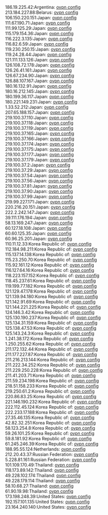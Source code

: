186.19.225.42:Argentina: [ovpn config](vpn/186_19_225_42.ovpn)  
213.184.227.88:Belarus: [ovpn config](vpn/213_184_227_88.ovpn)  
106.150.220.151:Japan: [ovpn config](vpn/106_150_220_151.ovpn)  
111.67.190.71:Japan: [ovpn config](vpn/111_67_190_71.ovpn)  
111.99.125.29:Japan: [ovpn config](vpn/111_99_125_29.ovpn)  
115.179.154.36:Japan: [ovpn config](vpn/115_179_154_36.ovpn)  
116.222.3.135:Japan: [ovpn config](vpn/116_222_3_135.ovpn)  
116.82.6.59:Japan: [ovpn config](vpn/116_82_6_59.ovpn)  
119.230.250.15:Japan: [ovpn config](vpn/119_230_250_15.ovpn)  
119.24.28.44:Japan: [ovpn config](vpn/119_24_28_44.ovpn)  
121.111.133.126:Japan: [ovpn config](vpn/121_111_133_126.ovpn)  
126.108.72.178:Japan: [ovpn config](vpn/126_108_72_178.ovpn)  
126.26.41.161:Japan: [ovpn config](vpn/126_26_41_161.ovpn)  
126.67.234.90:Japan: [ovpn config](vpn/126_67_234_90.ovpn)  
126.88.107.167:Japan: [ovpn config](vpn/126_88_107_167.ovpn)  
180.16.132.91:Japan: [ovpn config](vpn/180_16_132_91.ovpn)  
180.16.212.145:Japan: [ovpn config](vpn/180_16_212_145.ovpn)  
180.199.36.117:Japan: [ovpn config](vpn/180_199_36_117.ovpn)  
180.221.149.231:Japan: [ovpn config](vpn/180_221_149_231.ovpn)  
1.33.52.212:Japan: [ovpn config](vpn/1_33_52_212.ovpn)  
207.65.188.157:Japan: [ovpn config](vpn/207_65_188_157.ovpn)  
219.100.37.110:Japan: [ovpn config](vpn/219_100_37_110.ovpn)  
219.100.37.118:Japan: [ovpn config](vpn/219_100_37_118.ovpn)  
219.100.37.119:Japan: [ovpn config](vpn/219_100_37_119.ovpn)  
219.100.37.165:Japan: [ovpn config](vpn/219_100_37_165.ovpn)  
219.100.37.166:Japan: [ovpn config](vpn/219_100_37_166.ovpn)  
219.100.37.174:Japan: [ovpn config](vpn/219_100_37_174.ovpn)  
219.100.37.175:Japan: [ovpn config](vpn/219_100_37_175.ovpn)  
219.100.37.177:Japan: [ovpn config](vpn/219_100_37_177.ovpn)  
219.100.37.179:Japan: [ovpn config](vpn/219_100_37_179.ovpn)  
219.100.37.2:Japan: [ovpn config](vpn/219_100_37_2.ovpn)  
219.100.37.29:Japan: [ovpn config](vpn/219_100_37_29.ovpn)  
219.100.37.54:Japan: [ovpn config](vpn/219_100_37_54.ovpn)  
219.100.37.56:Japan: [ovpn config](vpn/219_100_37_56.ovpn)  
219.100.37.81:Japan: [ovpn config](vpn/219_100_37_81.ovpn)  
219.100.37.90:Japan: [ovpn config](vpn/219_100_37_90.ovpn)  
219.100.37.99:Japan: [ovpn config](vpn/219_100_37_99.ovpn)  
219.99.227.171:Japan: [ovpn config](vpn/219_99_227_171.ovpn)  
220.216.20.151:Japan: [ovpn config](vpn/220_216_20_151.ovpn)  
222.2.242.147:Japan: [ovpn config](vpn/222_2_242_147.ovpn)  
39.111.176.194:Japan: [ovpn config](vpn/39_111_176_194.ovpn)  
58.13.169.247:Japan: [ovpn config](vpn/58_13_169_247.ovpn)  
60.127.18.108:Japan: [ovpn config](vpn/60_127_18_108.ovpn)  
60.60.125.35:Japan: [ovpn config](vpn/60_60_125_35.ovpn)  
60.96.25.201:Japan: [ovpn config](vpn/60_96_25_201.ovpn)  
110.11.12.33:Korea Republic of: [ovpn config](vpn/110_11_12_33.ovpn)  
112.184.98.211:Korea Republic of: [ovpn config](vpn/112_184_98_211.ovpn)  
115.137.14.138:Korea Republic of: [ovpn config](vpn/115_137_14_138.ovpn)  
115.23.250.70:Korea Republic of: [ovpn config](vpn/115_23_250_70.ovpn)  
115.92.161.12:Korea Republic of: [ovpn config](vpn/115_92_161_12.ovpn)  
116.127.64.16:Korea Republic of: [ovpn config](vpn/116_127_64_16.ovpn)  
118.223.157.152:Korea Republic of: [ovpn config](vpn/118_223_157_152.ovpn)  
118.45.237.61:Korea Republic of: [ovpn config](vpn/118_45_237_61.ovpn)  
119.199.77.182:Korea Republic of: [ovpn config](vpn/119_199_77_182.ovpn)  
121.129.47.178:Korea Republic of: [ovpn config](vpn/121_129_47_178.ovpn)  
121.139.94.180:Korea Republic of: [ovpn config](vpn/121_139_94_180.ovpn)  
121.142.91.69:Korea Republic of: [ovpn config](vpn/121_142_91_69.ovpn)  
121.144.221.225:Korea Republic of: [ovpn config](vpn/121_144_221_225.ovpn)  
124.146.3.42:Korea Republic of: [ovpn config](vpn/124_146_3_42.ovpn)  
125.130.190.237:Korea Republic of: [ovpn config](vpn/125_130_190_237.ovpn)  
125.134.31.159:Korea Republic of: [ovpn config](vpn/125_134_31_159.ovpn)  
125.138.47.53:Korea Republic of: [ovpn config](vpn/125_138_47_53.ovpn)  
125.143.24.3:Korea Republic of: [ovpn config](vpn/125_143_24_3.ovpn)  
1.241.38.172:Korea Republic of: [ovpn config](vpn/1_241_38_172.ovpn)  
1.250.255.62:Korea Republic of: [ovpn config](vpn/1_250_255_62.ovpn)  
211.172.132.44:Korea Republic of: [ovpn config](vpn/211_172_132_44.ovpn)  
211.177.227.87:Korea Republic of: [ovpn config](vpn/211_177_227_87.ovpn)  
211.216.213.144:Korea Republic of: [ovpn config](vpn/211_216_213_144.ovpn)  
211.222.34.252:Korea Republic of: [ovpn config](vpn/211_222_34_252.ovpn)  
211.229.250.228:Korea Republic of: [ovpn config](vpn/211_229_250_228.ovpn)  
211.41.203.71:Korea Republic of: [ovpn config](vpn/211_41_203_71.ovpn)  
211.59.234.198:Korea Republic of: [ovpn config](vpn/211_59_234_198.ovpn)  
218.51.158.233:Korea Republic of: [ovpn config](vpn/218_51_158_233.ovpn)  
219.250.61.2:Korea Republic of: [ovpn config](vpn/219_250_61_2.ovpn)  
220.86.83.25:Korea Republic of: [ovpn config](vpn/220_86_83_25.ovpn)  
221.146.190.232:Korea Republic of: [ovpn config](vpn/221_146_190_232.ovpn)  
222.112.45.124:Korea Republic of: [ovpn config](vpn/222_112_45_124.ovpn)  
222.233.17.188:Korea Republic of: [ovpn config](vpn/222_233_17_188.ovpn)  
27.35.46.135:Korea Republic of: [ovpn config](vpn/27_35_46_135.ovpn)  
42.82.32.251:Korea Republic of: [ovpn config](vpn/42_82_32_251.ovpn)  
58.123.254.8:Korea Republic of: [ovpn config](vpn/58_123_254_8.ovpn)  
59.26.101.25:Korea Republic of: [ovpn config](vpn/59_26_101_25.ovpn)  
59.8.181.92:Korea Republic of: [ovpn config](vpn/59_8_181_92.ovpn)  
61.245.246.39:Korea Republic of: [ovpn config](vpn/61_245_246_39.ovpn)  
188.95.55.124:Netherlands: [ovpn config](vpn/188_95_55_124.ovpn)  
212.20.43.37:Russian Federation: [ovpn config](vpn/212_20_43_37.ovpn)  
5.228.81.161:Russian Federation: [ovpn config](vpn/5_228_81_161.ovpn)  
101.109.170.49:Thailand: [ovpn config](vpn/101_109_170_49.ovpn)  
118.173.89.142:Thailand: [ovpn config](vpn/118_173_89_142.ovpn)  
49.228.102.174:Thailand: [ovpn config](vpn/49_228_102_174.ovpn)  
49.228.179.114:Thailand: [ovpn config](vpn/49_228_179_114.ovpn)  
58.10.68.27:Thailand: [ovpn config](vpn/58_10_68_27.ovpn)  
61.90.19.98:Thailand: [ovpn config](vpn/61_90_19_98.ovpn)  
173.198.248.39:United States: [ovpn config](vpn/173_198_248_39.ovpn)  
192.157.101.135:United States: [ovpn config](vpn/192_157_101_135.ovpn)  
23.164.240.140:United States: [ovpn config](vpn/23_164_240_140.ovpn)  
